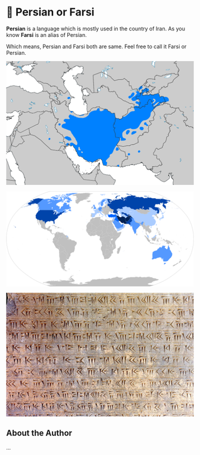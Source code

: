 # 🕌 Persian or Farsi

**Persian** is a language which is mostly used in the country of Iran. As you know **Farsi**
is an alias of Persian.

Which means, Persian and Farsi both are same. Feel free to call it Farsi or
Persian.

![Areas with Persian-speakers as mother tongue](_static/images/persian-farsi/Persian_Language_Location_Map.svg.png)

![Map showing the presence of Persian speakers in the countries of the world by shades of blue](_static/images/persian-farsi/Map_of_Persian_speakers.svg.png)

![An Old Persian inscription written in Old Persian cuneiform in Persepolis, Iran](_static/images/persian-farsi/Perspolis_Inscription.jpeg)

## About the Author

...
